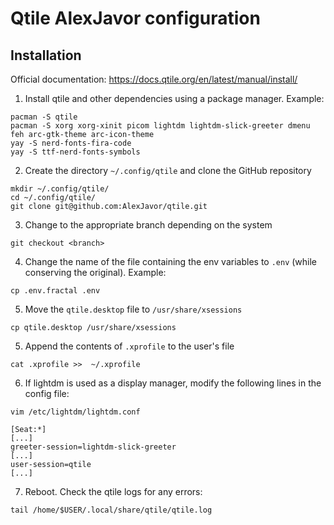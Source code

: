 # **Qtile AlexJavor configuration**
## **Installation**

Official documentation: https://docs.qtile.org/en/latest/manual/install/

1. Install qtile and other dependencies using a package manager. Example:
```
pacman -S qtile 
pacman -S xorg xorg-xinit picom lightdm lightdm-slick-greeter dmenu feh arc-gtk-theme arc-icon-theme
yay -S nerd-fonts-fira-code
yay -S ttf-nerd-fonts-symbols
```
2. Create the directory `~/.config/qtile` and clone the GitHub repository
```
mkdir ~/.config/qtile/
cd ~/.config/qtile/
git clone git@github.com:AlexJavor/qtile.git
```
3. Change to the appropriate branch depending on the system
```
git checkout <branch>
```
4. Change the name of the file containing the env variables to `.env` (while conserving the original). Example: 
```
cp .env.fractal .env
```
5. Move the `qtile.desktop` file to `/usr/share/xsessions`
```
cp qtile.desktop /usr/share/xsessions
```
5. Append the contents of `.xprofile` to the user's file
```
cat .xprofile >>  ~/.xprofile
```
6. If lightdm is used as a display manager, modify the following lines in the config file:
```
vim /etc/lightdm/lightdm.conf

[Seat:*]
[...]
greeter-session=lightdm-slick-greeter
[...]
user-session=qtile
[...]
```

7. Reboot. Check the qtile logs for any errors:
```
tail /home/$USER/.local/share/qtile/qtile.log
```



